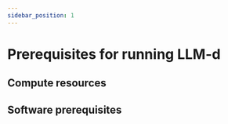 ```yaml
---
sidebar_position: 1
---
```


# Prerequisites for running LLM-d

## Compute resources

## Software prerequisites

